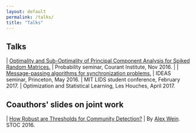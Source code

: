 ```yaml
---
layout: default
permalink: /talks/
title: "Talks"
---
```


<div id="main" role="main">
<article class="wrap" itemscope itemtype="http://schema.org/Article">

## Talks

| [Optimality and Sub-Optimality of Principal Component Analysis for Spiked Random Matrices.](/downloads/talks/PCA_Slides.pdf)
|     Probability seminar, Courant Institute, Nov 2016.
|
| [Message-passing algorithms for synchronization problems.](/downloads/talks/AMP_Slides.pdf)
|     IDEAS seminar, Princeton, May 2016.
|     MIT LIDS student conference, February 2017.
|     Optimization and Statistical Learning, Les Houches, April 2017.

## Coauthors' slides on joint work

| [How Robust are Thresholds for Community Detection?](/downloads/talks/co/SBM_Slides_STOC.pdf)
|     By [Alex Wein](http://math.mit.edu/~awein/). STOC 2016.




</article>
</div>



